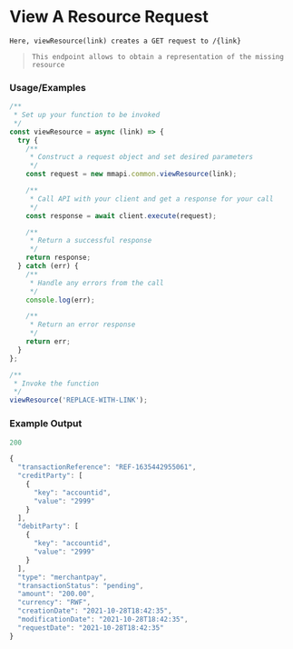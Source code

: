 # View A Resource Request

`Here, viewResource(link) creates a GET request to /{link}`

> `This endpoint allows to obtain a representation of the missing resource`

### Usage/Examples

```javascript
/**
 * Set up your function to be invoked
 */
const viewResource = async (link) => {
  try {
    /**
     * Construct a request object and set desired parameters
     */
    const request = new mmapi.common.viewResource(link);

    /**
     * Call API with your client and get a response for your call
     */
    const response = await client.execute(request);

    /**
     * Return a successful response
     */
    return response;
  } catch (err) {
    /**
     * Handle any errors from the call
     */
    console.log(err);

    /**
     * Return an error response
     */
    return err;
  }
};

/**
 * Invoke the function
 */
viewResource('REPLACE-WITH-LINK');
```

### Example Output

```javascript
200

{
  "transactionReference": "REF-1635442955061",
  "creditParty": [
    {
      "key": "accountid",
      "value": "2999"
    }
  ],
  "debitParty": [
    {
      "key": "accountid",
      "value": "2999"
    }
  ],
  "type": "merchantpay",
  "transactionStatus": "pending",
  "amount": "200.00",
  "currency": "RWF",
  "creationDate": "2021-10-28T18:42:35",
  "modificationDate": "2021-10-28T18:42:35",
  "requestDate": "2021-10-28T18:42:35"
}
```
